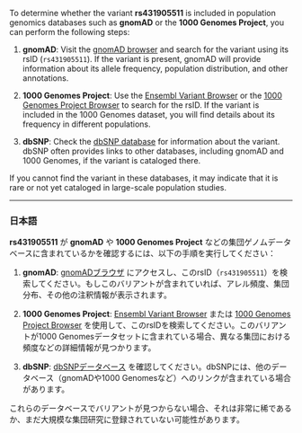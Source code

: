 To determine whether the variant **rs431905511** is included in population genomics databases such as **gnomAD** or the **1000 Genomes Project**, you can perform the following steps:

1. **gnomAD**: Visit the [gnomAD browser](https://gnomad.broadinstitute.org/) and search for the variant using its rsID (`rs431905511`). If the variant is present, gnomAD will provide information about its allele frequency, population distribution, and other annotations.

2. **1000 Genomes Project**: Use the [Ensembl Variant Browser](https://www.ensembl.org/) or the [1000 Genomes Project Browser](https://www.internationalgenome.org/) to search for the rsID. If the variant is included in the 1000 Genomes dataset, you will find details about its frequency in different populations.

3. **dbSNP**: Check the [dbSNP database](https://www.ncbi.nlm.nih.gov/snp/) for information about the variant. dbSNP often provides links to other databases, including gnomAD and 1000 Genomes, if the variant is cataloged there.

If you cannot find the variant in these databases, it may indicate that it is rare or not yet cataloged in large-scale population studies.

---

### 日本語
**rs431905511** が **gnomAD** や **1000 Genomes Project** などの集団ゲノムデータベースに含まれているかを確認するには、以下の手順を実行してください：

1. **gnomAD**: [gnomADブラウザ](https://gnomad.broadinstitute.org/) にアクセスし、このrsID（`rs431905511`）を検索してください。もしこのバリアントが含まれていれば、アレル頻度、集団分布、その他の注釈情報が表示されます。

2. **1000 Genomes Project**: [Ensembl Variant Browser](https://www.ensembl.org/) または [1000 Genomes Project Browser](https://www.internationalgenome.org/) を使用して、このrsIDを検索してください。このバリアントが1000 Genomesデータセットに含まれている場合、異なる集団における頻度などの詳細情報が見つかります。

3. **dbSNP**: [dbSNPデータベース](https://www.ncbi.nlm.nih.gov/snp/) を確認してください。dbSNPには、他のデータベース（gnomADや1000 Genomesなど）へのリンクが含まれている場合があります。

これらのデータベースでバリアントが見つからない場合、それは非常に稀であるか、まだ大規模な集団研究に登録されていない可能性があります。